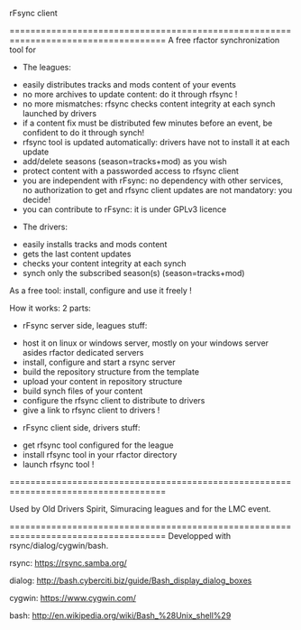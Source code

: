 rFsync client

====================================================================================
A free rfactor synchronization tool for
* The leagues:
- easily distributes tracks and mods content of your events
- no more archives to update content: do it through rfsync !
- no more mismatches: rfsync checks content integrity at each synch launched by drivers
- if a content fix must be distributed few minutes before an event, be confident to do it through synch!
- rfsync tool is updated automatically: drivers have not to install it at each update
- add/delete seasons (season=tracks+mod) as you wish
- protect content with a passworded access to rfsync client
- you are independent with rFsync: no dependency with other services, no authorization to get and rfsync client updates are not mandatory: you decide!
- you can contribute to rFsync: it is under GPLv3 licence

* The drivers:
- easily installs tracks and mods content
- gets the last content updates
- checks your content integrity at each synch
- synch only the subscribed season(s) (season=tracks+mod)

As a free tool: install, configure and use it freely !

How it works:
2 parts:
* rFsync server side, leagues stuff:
- host it on linux or windows server, mostly on your windows server asides rfactor dedicated servers
- install, configure and start a rsync server
- build the repository structure from the template
- upload your content in repository structure
- build synch files of your content
- configure the rfsync client to distribute to drivers
- give a link to rfsync client to drivers !

* rFsync client side, drivers stuff:
- get rfsync tool configured for the league
- install rfsync tool in your rfactor directory
- launch rfsync tool !

====================================================================================

Used by Old Drivers Spirit, Simuracing leagues and for the LMC event.

====================================================================================
Developped with rsync/dialog/cygwin/bash.

rsync: https://rsync.samba.org/

dialog: http://bash.cyberciti.biz/guide/Bash_display_dialog_boxes

cygwin: https://www.cygwin.com/

bash: http://en.wikipedia.org/wiki/Bash_%28Unix_shell%29

